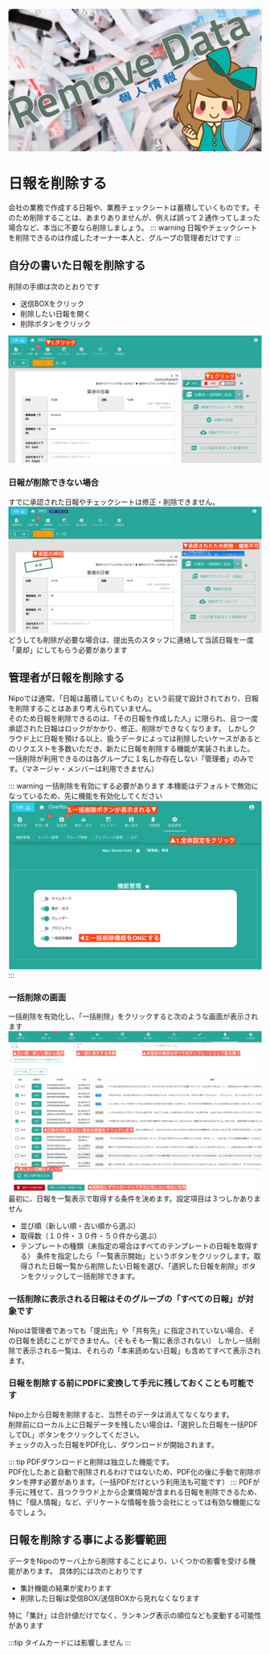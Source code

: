 ![日報の削除](./report/icatch.png)

# 日報を削除する
会社の業務で作成する日報や、業務チェックシートは蓄積していくものです。そのため削除することは、あまりありませんが、例えば誤って２通作ってしまった場合など、本当に不要なら削除しましょう。
::: warning
日報やチェックシートを削除できるのは作成したオーナー本人と、グループの管理者だけです
:::

## 自分の書いた日報を削除する
削除の手順は次のとおりです
- 送信BOXをクリック
- 削除したい日報を開く
- 削除ボタンをクリック

![不要な日報を削除する](./report/w11.png)

### 日報が削除できない場合
すでに承認された日報やチェックシートは修正・削除できません。
![承認済みの日報](./report/w12.png)
どうしても削除が必要な場合は、提出先のスタッフに連絡して当該日報を一度「棄却」にしてもらう必要があります

## 管理者が日報を削除する<Badge title="管理者限定" />
Nipoでは通常、「日報は蓄積していくもの」という前提で設計されており、日報を削除することはあまり考えられていません。  
そのため日報を削除できるのは、「その日報を作成した人」に限られ、且つ一度承認された日報はロックがかかり、修正、削除ができなくなります。
しかしクラウド上に日報を預ける以上、扱うデータによっては削除したいケースがあるとのリクエストを多数いただき、新たに日報を削除する機能が実装されました。  
一括削除が利用できるのは各グループに１名しか存在しない「管理者」のみです。（マネージャ・メンバーは利用できません）

::: warning 一括削除を有効にする必要があります
本機能はデフォルトで無効になっているため、先に機能を有効化してください
![一括削除機能を有効化](./report/w13.png)
:::

### 一括削除の画面
一括削除を有効化し、「一括削除」をクリックすると次のような画面が表示されます
![一括削除機能を有効化](./report/w14.png)
最初に、日報を一覧表示で取得する条件を決めます。設定項目は３つしかありません

- 並び順（新しい順・古い順から選ぶ）
- 取得数（１０件・３０件・５０件から選ぶ）
- テンプレートの種類（未指定の場合はすべてのテンプレートの日報を取得する）
条件を指定したら「一覧表示開始」というボタンをクリックします。取得された日報一覧から削除したい日報を選び、「選択した日報を削除」ボタンをクリックして一括削除できます。

### 一括削除に表示される日報はそのグループの「すべての日報」が対象です
Nipoは管理者であっても「提出先」や「共有先」に指定されていない場合、その日報を読むことができません。（そもそも一覧に表示されない）
しかし一括削除で表示される一覧は、それらの「本来読めない日報」も含めてすべて表示されます。

### 日報を削除する前にPDFに変換して手元に残しておくことも可能です<Badge title="GOLD限定" />
Nipo上から日報を削除すると、当然そのデータは消えてなくなります。  
削除前にローカル上に日報データを残したい場合は、「選択した日報を一括PDFしてDL」ボタンをクリックしてください。  
チェックの入った日報をPDF化し、ダウンロードが開始されます。

::: tip
PDFダウンロードと削除は独立した機能です。  
PDF化したあと自動で削除されるわけではないため、PDF化の後に手動で削除ボタンを押す必要があります。（一括PDFだけという利用法も可能です）
:::
PDFが手元に残せて、且つクラウド上から企業情報が含まれる日報を削除できるため、特に「個人情報」など、デリケートな情報を扱う会社にとっては有効な機能になるでしょう。

## 日報を削除する事による影響範囲
データをNipoのサーバ上から削除することにより、いくつかの影響を受ける機能があります。
具体的には次のとおりです
- 集計機能の結果が変わります
- 削除した日報は受信BOX/送信BOXから見れなくなります

特に「集計」は合計値だけでなく、ランキング表示の順位なども変動する可能性があります


:::tip 
タイムカードには影響しません
:::
